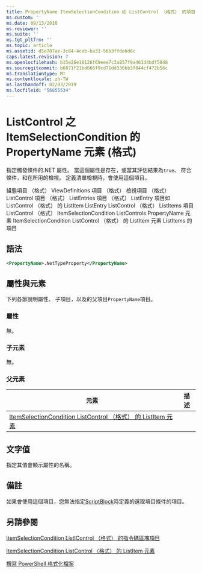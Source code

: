```yaml
---
title: PropertyName ItemSelectionCondition 如 ListControl （格式） 的項目 |Microsoft Docs
ms.custom: ''
ms.date: 09/13/2016
ms.reviewer: ''
ms.suite: ''
ms.tgt_pltfrm: ''
ms.topic: article
ms.assetid: d5e707ae-3c84-4ceb-ba31-56b3ffde6d6c
caps.latest.revision: 7
ms.openlocfilehash: b15e26e18126f69eee7c3a857f9a461d4bdf5848
ms.sourcegitcommit: b6871f21bd666f9cd71dd336bb3f844cf472b56c
ms.translationtype: MT
ms.contentlocale: zh-TW
ms.lasthandoff: 02/03/2019
ms.locfileid: "56855534"
---
```

# <a name="propertyname-element-for-itemselectioncondition-for-listcontrol-format"></a>ListControl 之 ItemSelectionCondition 的 PropertyName 元素 (格式)

指定觸發條件的.NET 屬性。 當這個屬性是存在，或當其評估結果為`true`、 符合條件，和在所用的檢視。 定義清單檢視時，會使用這個項目。

組態項目 （格式） ViewDefinitions 項目 （格式） 檢視項目 （格式） ListControl 項目 （格式） ListEntries 項目 （格式） ListEntry 項目如 ListControl （格式） 的 ListItem ListEntry ListControl （格式） ListItems 項目ListControl （格式） ItemSelectionCondition ListControls PropertyName 元素 ItemSelectionCondition ListControl （格式） 的 ListItem 元素 ListItems 的項目

## <a name="syntax"></a>語法

```xml
<PropertyName>.NetTypeProperty</PropertyName>
```

## <a name="attributes-and-elements"></a>屬性與元素

下列各節說明屬性、 子項目，以及的父項目`PropertyName`項目。

### <a name="attributes"></a>屬性

無。

### <a name="child-elements"></a>子元素

無。

### <a name="parent-elements"></a>父元素

|元素|描述|
|-------------|-----------------|
|[ItemSelectionCondition ListControl （格式） 的 ListItem 元素](./itemselectioncondition-element-for-listitem-for-listcontrol-format.md)||

## <a name="text-value"></a>文字值

指定其值會顯示屬性的名稱。

## <a name="remarks"></a>備註

如果會使用這個項目，您無法指定[ScriptBlock](./scriptblock-element-for-itemselectioncondition-for-listcontrol-format.md)時定義的選取項目條件的項目。

## <a name="see-also"></a>另請參閱

[ItemSelectionCondition ListIControl （格式） 的指令碼區塊項目](./scriptblock-element-for-itemselectioncondition-for-listcontrol-format.md)

[ItemSelectionCondition ListControl （格式） 的 ListItem 元素](./itemselectioncondition-element-for-listitem-for-listcontrol-format.md)

[撰寫 PowerShell 格式化檔案](./writing-a-powershell-formatting-file.md)
